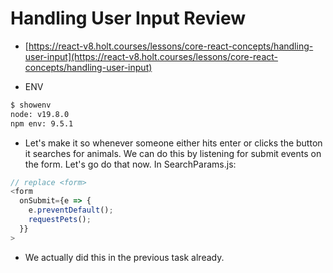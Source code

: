 # Handling User Input Review

- [https://react-v8.holt.courses/lessons/core-react-concepts/handling-user-input](https://react-v8.holt.courses/lessons/core-react-concepts/handling-user-input)

- ENV
  
```bash
$ showenv
node: v19.8.0
npm env: 9.5.1
```

- Let's make it so whenever someone either hits enter or clicks the button it searches for animals. We can do this by listening for submit events on the form. Let's go do that now. In SearchParams.js:

```javascript
// replace <form>
<form
  onSubmit={e => {
    e.preventDefault();
    requestPets();
  }}
>
```

- We actually did this in the previous task already.